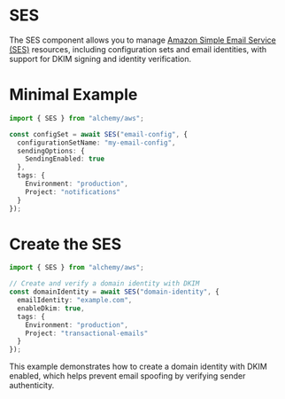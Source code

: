 # SES

The SES component allows you to manage [Amazon Simple Email Service (SES)](https://docs.aws.amazon.com/ses/latest/DeveloperGuide/Welcome.html) resources, including configuration sets and email identities, with support for DKIM signing and identity verification.

# Minimal Example

```ts
import { SES } from "alchemy/aws";

const configSet = await SES("email-config", {
  configurationSetName: "my-email-config",
  sendingOptions: {
    SendingEnabled: true
  },
  tags: {
    Environment: "production",
    Project: "notifications"
  }
});
```

# Create the SES

```ts
import { SES } from "alchemy/aws";

// Create and verify a domain identity with DKIM
const domainIdentity = await SES("domain-identity", {
  emailIdentity: "example.com",
  enableDkim: true,
  tags: {
    Environment: "production",
    Project: "transactional-emails"
  }
});
```

This example demonstrates how to create a domain identity with DKIM enabled, which helps prevent email spoofing by verifying sender authenticity.